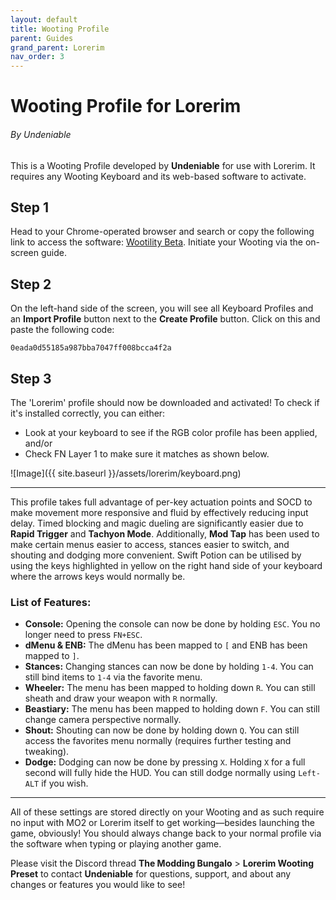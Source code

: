 ```yaml
---
layout: default
title: Wooting Profile
parent: Guides
grand_parent: Lorerim
nav_order: 3
---
```

# Wooting Profile for Lorerim
###### By Undeniable

This is a Wooting Profile developed by **Undeniable** for use with Lorerim. It requires any Wooting Keyboard and its web-based software to activate.

## Step 1
Head to your Chrome-operated browser and search or copy the following link to access the software: [Wootility Beta](https://beta.wootility.io/). Initiate your Wooting via the on-screen guide.

## Step 2
On the left-hand side of the screen, you will see all Keyboard Profiles and an **Import Profile** button next to the **Create Profile** button. Click on this and paste the following code:

`0eada0d55185a987bba7047ff008bcca4f2a`

## Step 3
The 'Lorerim' profile should now be downloaded and activated! To check if it's installed correctly, you can either:

- Look at your keyboard to see if the RGB color profile has been applied, and/or
- Check FN Layer 1 to make sure it matches as shown below.

![Image]({{ site.baseurl }}/assets/lorerim/keyboard.png)

---

This profile takes full advantage of per-key actuation points and SOCD to make movement more responsive and fluid by effectively reducing input delay. Timed blocking and magic dueling are significantly easier due to **Rapid Trigger** and **Tachyon Mode**. Additionally, **Mod Tap** has been used to make certain menus easier to access, stances easier to switch, and shouting and dodging more convenient. Swift Potion can be utilised by using the keys highlighted in yellow on the right hand side of your keyboard where the arrows keys would normally be.

### List of Features:

- **Console:** Opening the console can now be done by holding `ESC`. You no longer need to press `FN+ESC`.
- **dMenu & ENB:** The dMenu has been mapped to `[` and ENB has been mapped to `]`.
- **Stances:** Changing stances can now be done by holding `1-4`. You can still bind items to `1-4` via the favorite menu.
- **Wheeler:** The menu has been mapped to holding down `R`. You can still sheath and draw your weapon with `R` normally.
- **Beastiary:** The menu has been mapped to holding down `F`. You can still change camera perspective normally.
- **Shout:** Shouting can now be done by holding down `Q`. You can still access the favorites menu normally (requires further testing and tweaking).
- **Dodge:** Dodging can now be done by pressing `X`. Holding `X` for a full second will fully hide the HUD. You can still dodge normally using `Left-ALT` if you wish.

---

All of these settings are stored directly on your Wooting and as such require no input with MO2 or Lorerim itself to get working—besides launching the game, obviously! You should always change back to your normal profile via the software when typing or playing another game.

Please visit the Discord thread ⁠**The Modding Bungalo**⁠ > **Lorerim Wooting Preset** to contact **Undeniable** for questions, support, and about any changes or features you would like to see!
